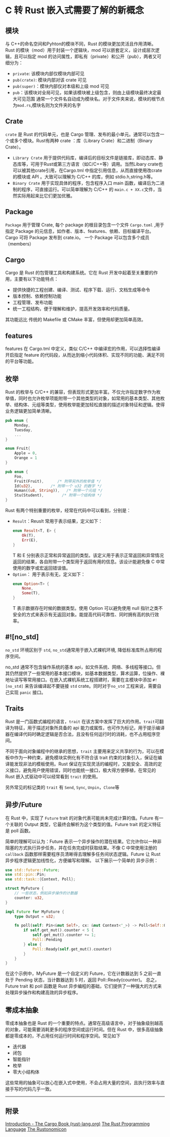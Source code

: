 # C 转 Rust 嵌入式需要了解的新概念

## 模块
与 C++的命名空间和Pyhton的模块不同，Rust 的模块更加灵活且作用清晰。
Rust 的模块（mod）用于封装一个逻辑块，mod 可以嵌套定义，设计成层次逻辑，且可以指定 mod 的访问属性，即私有（private）和公开（pub），两者又可细分为：
- `private`: 该模块内部仅模块内部可见
- `pub(crate)`: 模块内部对该 crate 可见
- `pub(super)`：模块内部仅对本级和上级 mod 可见
- `pub`：该模块对全局可见，如果该模块被上级包含，则由上级模块最终决定最大可见范围
通常一个文件名自动成为模块名。对于文件夹来说，模块的根节点为`mod.rs`,模块名则为文件夹的名字

## Crate
`crate` 是 Rust 的代码单元，也是 Cargo 管理、发布的最小单元。通常可以包含一个或多个模块。Rust有两种 crate ：库（Library Crate）和二进制（Binary Crate）。
- `Library Crate` 用于提供代码库，编译后的目标文件是链接库，即动态库、静态库等，可用于Rust或第三方语言（如C/C++等）调用。当然Libary crate也可以被其他crate引用，在Cargo.tml 中指定引用信息，从而直接使用改crate的模块或 API 。大致可以理解为 C/C++ 的库，例如 stdio.h,string.h等。 
- `Binary Crate` 用于实现具体的程序，包含程序入口 main 函数，编译后为二进制的程序，可直接运行。可以简单理解为 C/C++ 的 `main.c + XX.c`文件，当然实际用起来比它们更加优雅。

## Package
`Package` 用于管理 Crate, 每个 package 的根目录包含一个文件 `Cargo.toml` ,用于指定 Package 的元信息，如作者、版本、features、依赖、目标编译平台。Cargo 可将 Package 发布到 crate.io。
一个 Package 可以包含多个成员（members）

## Cargo
Cargo 是 Rust 的包管理工具和构建系统。它在 Rust 开发中起着至关重要的作用，主要有以下功能特点：
- 提供快捷的工程创建、编译、测试、程序下载、运行、文档生成等命令
- 版本控制、依赖控制功能
- 工程管理、发布功能
- 统一工程结构，便于理解和维护，提高开发效率和代码质量。

其功能远比 传统的 Makefile 或 CMake 丰富，但使用却更加简单高效。

## features
features 在 Cargo.tml 中定义，类似 C/C++ 中编译宏的作用，可以选择性编译开启指定 feature 的代码段，从而达到缩小代码体积、实现不同的功能、满足不同的平台等功能。

## 枚举
Rust 的枚举与 C/C++ 的兼容，但表现形式更加丰富。不仅允许指定数字作为枚举值，同时也允许枚举项能附带一个其他类型的对象，如常用的基本类型、其他枚举、结构体、元组等类型，使用枚举能更加轻松直接的描述对象特征和逻辑。使得业务逻辑更加简单清晰。

```rust
pub enum {
    Monday,
    Tuesday,
    ...
}

enum Fruit{
    Apple = 0,
    Orange = 1
}

pub enum {
    Foo,           
    Fruit(Fruit),      /* 附带另外的枚举值 */
    Id(u32),        /* 附带一个 u32 的数字 */
    Human((u8, String)),   /* 附带一个元组 */
    Stu(Student),        /* 附带一个结构体 */
}

```
Rust 有两个特别重要的枚举，经常在代码中可以看到，分别是：
- `Result`：Reuslt 常用于表示结果，定义如下：
    ```rust
    enum Result<T, E> {
        Ok(T),
        Err(E),
    }
    ```
    T 和 E 分别表示正常和异常返回的类型。该定义用于表示正常返回和异常情况返回的结果，各自附带一个类型用于返回有用的信息。该设计能避免像 C 中常使用的数字或宏返回错误值。
- `Option`： 用于表示有无，定义如下：
    ```rust
    enum Option<T> {
        None,
        Some(T),
    }
    ```
    T 表示数据存在时候的数据类型。使用 Option 可以避免使用 null 指针之类不安全的方式来表示有无返回对象。能提高代码可靠性、同时拥有高的执行效率。

## #![no_std]
`no_std` 环境区别于 `std`, `no_std`通常用于嵌入式裸机环境, 降低标准库所占用的程序空间。

no_std 通常不包含操作系统的基本 api，如文件系统、网络、多线程等接口。但其仍然提供了一些常用的基本接口模块，如基本数据类型，算术运算，位操作、裸地址读写等常用接口。在嵌入式裸机系统工程搭建时，需要在主模块中添加 `#![no_std]` 来告诉编译起不要链接 `std` crate。同时对于`no_std` 工程来说，需要自己实现 `panic` 接口。

## Traits
Rust 是一门函数式编程的语言，`trait` 在该方案中发挥了巨大的作用。`trait`可翻译为特征，用于描述对象所具备的 api 能力或属性，也可作为标记，用于提示编译器在编译代码时确定逻辑是否合法，且没有任何运行时的消耗，也不占用程序空间。

不同于面向对象编程中的继承的思想，`trait` 主要用来定义共享的行为，可以在模板中作为一种约束，避免模块实例化有不符合该 trait 约束的对象引入，保证在编译能发现非法的模板使用。Rust 保证在实现灵活的编程时，又能安全、高效的定义接口，避免用户使用错误，同时也能统一接口，极大得方便移植，在常见的 Rust 嵌入式驱动中可以经常看到 `trait` 的使用。

另外常见的标记类的 `trait` 有 `Send`, `Sync`, `Unpin`，`Clone`等
## 异步/Future
在 Rust 中，实现了 `Future` trait 的对象代表可能尚未完成计算的值。Future 有一个关联的 Output 类型，它最终会解析为这个类型的值。Future trait 的定义特征是 poll 函数。

简单的理解可以认为：Future 表示一个异步操作的潜在结果。它允许你以一种非阻塞的方式执行异步任务，并在任务完成时获取结果。不像 C 中常使用注册的 `callback` 函数那样需要程序员清晰得去理解多任务间状态逻辑。Future 让 Rust 异步程序逻辑更加线性化，方便编写和理解。
以下展示一个简单的 异步示例：
```rust
use std::future::Future;
use std::pin::Pin;
use std::task::{Context, Poll};

struct MyFuture {
    // 一些状态，例如异步操作的计数器
    counter: u32,
}

impl Future for MyFuture {
    type Output = u32;

    fn poll(self: Pin<&mut Self>, cx: &mut Context<'_>) -> Poll<Self::Output> {
        if self.get_mut().counter < 5 {
            self.get_mut().counter += 1;
            Poll::Pending
        } else {
            Poll::Ready(self.get_mut().counter)
        }
    }
}
```
在这个示例中，MyFuture 是一个自定义的 Future，它在计数器达到 5 之前一直处于 Pending 状态，当计数器达到 5 时，返回 Poll::Ready(counter)。
总之，Future trait 和 poll 函数是 Rust 异步编程的基础，它们提供了一种强大的方式来处理异步操作和构建高效的异步程序。

## 零成本抽象
零成本抽象也是 Rust 的一个重要的特点。通常在高级语言中，对于抽象级别越高的对象，可能需要消耗更多的程序空间或运行时间。但在 Rust 中，很多高级抽象都是零成本的，不占用任何运行时间和程序空间。常见如下

- 迭代器
- 闭包
- 智能指针
- 枚举
- 零大小结构体

这些常用的抽象可以放心在嵌入式中使用，不会占用大量的空间，且执行效率与直接手写的代码几乎一致。


---

## 附录
[Introduction - The Cargo Book (rust-lang.org)](https://doc.rust-lang.org/cargo/index.html)
[The Rust Programming Language](https://doc.rust-lang.org/nightly/book/title-page.html)
[The Rustonomicon](https://doc.rust-lang.org/nomicon/)